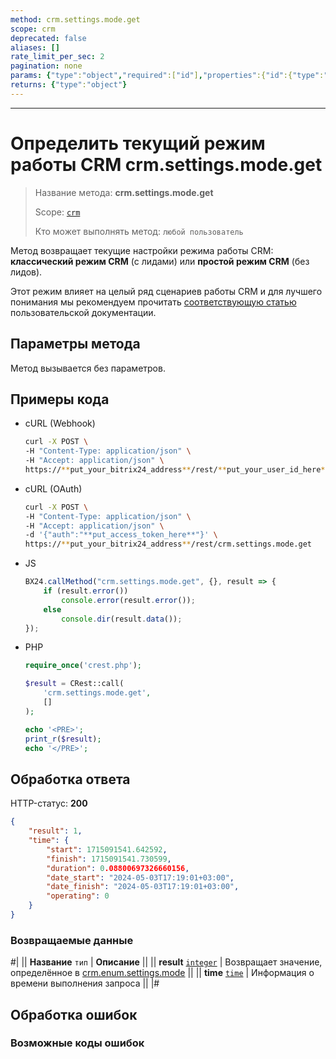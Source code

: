 ```yaml
---
method: crm.settings.mode.get
scope: crm
deprecated: false
aliases: []
rate_limit_per_sec: 2
pagination: none
params: {"type":"object","required":["id"],"properties":{"id":{"type":"integer"}}}
returns: {"type":"object"}
---
```



---

# Определить текущий режим работы CRM crm.settings.mode.get

> Название метода: **crm.settings.mode.get**
>
> Scope: [`crm`](../scopes/permissions.md)
>
> Кто может выполнять метод: `любой пользователь`

Метод возвращает текущие настройки режима работы CRM: **классический режим CRM** (с лидами) или **простой режим CRM** (без лидов).

Этот режим влияет на целый ряд сценариев работы CRM и для лучшего понимания мы рекомендуем прочитать [соответствующую статью](https://helpdesk.bitrix24.ru/open/17611420/) пользовательской документации.

## Параметры метода

Метод вызывается без параметров.

## Примеры кода





- cURL (Webhook)

    ```bash
    curl -X POST \
    -H "Content-Type: application/json" \
    -H "Accept: application/json" \
    https://**put_your_bitrix24_address**/rest/**put_your_user_id_here**/**put_your_webbhook_here**/crm.settings.mode.get
    ```

- cURL (OAuth)

    ```bash
    curl -X POST \
    -H "Content-Type: application/json" \
    -H "Accept: application/json" \
    -d '{"auth":"**put_access_token_here**"}' \
    https://**put_your_bitrix24_address**/rest/crm.settings.mode.get
    ```

- JS

    ```js
    BX24.callMethod("crm.settings.mode.get", {}, result => {
        if (result.error())
            console.error(result.error());
        else
            console.dir(result.data());
    });
    ```

- PHP

    ```php
    require_once('crest.php');

    $result = CRest::call(
        'crm.settings.mode.get',
        []
    );

    echo '<PRE>';
    print_r($result);
    echo '</PRE>';
    ```



## Обработка ответа

HTTP-статус: **200**

```json
{
    "result": 1,
    "time": {
        "start": 1715091541.642592,
        "finish": 1715091541.730599,
        "duration": 0.08800697326660156,
        "date_start": "2024-05-03T17:19:01+03:00",
        "date_finish": "2024-05-03T17:19:01+03:00",
        "operating": 0
    }
}
```

### Возвращаемые данные

#|
|| **Название**
`тип` | **Описание** ||
|| **result**
[`integer`](../data-types.md) | Возвращает значение, определённое в [crm.enum.settings.mode](./auxiliary/enum/crm-enum-settings-mode.md) ||
|| **time**
[`time`](../data-types.md) | Информация о времени выполнения запроса ||
|#

## Обработка ошибок



### Возможные коды ошибок




